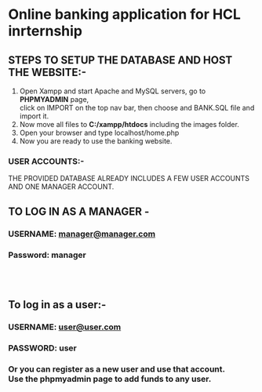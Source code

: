 # Online banking application for HCL inrternship <br>

## STEPS TO SETUP THE DATABASE AND HOST THE WEBSITE:- <br>

1. Open Xampp and start Apache and MySQL servers, go to **PHPMYADMIN** page, <br> click on IMPORT on the top nav bar, then choose and BANK.SQL file and import it. <br>
2. Now move all files to **C:/xampp/htdocs** including the images folder. <br>
3. Open your browser and type localhost/home.php <br>
4. Now you are ready to use the banking website.

### USER ACCOUNTS:-
 THE PROVIDED DATABASE ALREADY INCLUDES A FEW USER ACCOUNTS AND ONE MANAGER ACCOUNT.
## TO LOG IN AS A MANAGER -  
### USERNAME: manager@manager.com 
### Password: manager
 <br> <br>
## To log in as a user:- 
### USERNAME: user@user.com
### PASSWORD: user
### Or you can register as a new user and use that account. <br> **Use the phpmyadmin page to add funds to any user.**
